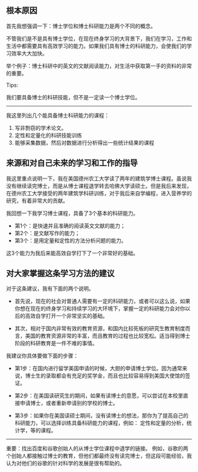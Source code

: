 ## 根本原因

首先我想强调一下：博士学位和博士科研能力是两个不同的概念。

不管我们是不是具有博士学位，在现在终身学习的大背景下，我们在学习，工作和生活中都需要具有高效学习的能力。如果我们具有博士的科研能力，会使我们的学习效率大大加快。

举个例子：博士科研中的英文的文献阅读能力，对生活中获取第一手的资料的非常的重要。

Tips:

我们要具备博士的科研技能，但不是一定读一个博士学位。

---------------
我这里列出几个能具备博士科研能力的课程：

1. 写非剽窃的学术论文。
2. 定性和定量化的科研技能训练
3. 能够采集数据，然后对数据进行分析得出一些统计结果的课程

## 来源和对自己未来的学习和工作的指导

我这里重点说明一下，我在美国德州农工大学读了两年的建筑学博士课程。虽说我没有继续读完博士，而是从博士课程退学转去哈佛大学读硕士。但是我后来发现，在德州农工大学接受的两年建筑学科研训练，对于我后来自学编程，进入营养学的研究，有着非常大的贡献。

我回想一下我学习博士课程，具备了3个基本的科研能力。

- 第1个：是快速并且准确的阅读英文文献的能力；
- 第2个：是文献写作的能力；
- 第3个：是用定量和定性的方法分析问题的能力。

这3个能力为我后来能高效自学打下了一个非常好的基础。

## 对大家掌握这条学习方法的建议

对于这条建议，我有下面的两个说明。

- 首先说，现在的社会对普通人需要有一定的科研能力，或者可以这么说，如果你想在现在的终身学习和持续学习的大环境下，掌握一定的科研能力会对你以后的高效自学打开一个非常坚实的基础。

- 其次，相对于国内非常有效的教育资源，和国内比较死板的研究生教育制度而言，美国的教育资源非常的丰富，而且教育的过程也比较宽松。适当得到博士阶段的科研教育是一件不难的事情。

我建议你具体要做下面的步骤：

- 第1步：在国内进行留学美国申请的时候，大胆的申请博士学位。因为通常来说，博士生的录取都会有充足的奖学金，而且也比较容易得到美国大使馆的签证。

- 第2步：在美国读研究生的期间，如果有读博士的意愿，可以尝试在本校里直接申请博士，或者重新申请别的学校的博士。

- 第3步：如果你在美国读硕士期间，没有读博士的想法，那你为了提高自己的科研能力，可以选择训练具备科研能力的课程，例如： 定性和定量的分析，统计学，等的课程。

-----------------------------------------
重要：找出百度和谷歌创始人的从博士学位课程中退学的链接。
例如，谷歌的两个创始人都接触过博士的教育，但他们都最终没有读完博士，但这段可能经验，我认为对他们的谷歌的针对科学的发展是很有帮助的。
